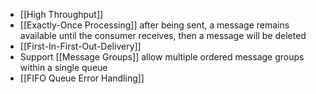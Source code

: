 - [[High Throughput]]
- [[Exactly-Once Processing]] after being sent, a message remains available until the consumer receives, then a message will be deleted
- [[First-In-First-Out-Delivery]]
- Support [[Message Groups]] allow multiple ordered message groups within a single queue
- [[FIFO Queue Error Handling]]
